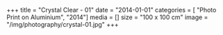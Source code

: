 +++
title = "Crystal Clear - 01"
date = "2014-01-01"
categories = [ "Photo Print on Aluminium", "2014"]
media = []
size = "100 x 100 cm"
image = "/img/photography/crystal-01.jpg"
+++
